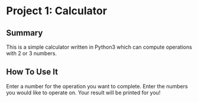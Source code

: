 # Project 1: Calculator 

## Summary
This is a simple calculator written in Python3 which can compute operations with 2 or 3 numbers. 

## How To Use It
Enter a number for the operation you want to complete. 
Enter the numbers you would like to operate on.
Your result will be printed for you!
